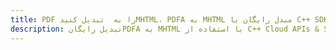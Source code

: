 ---title: PDF را به  تبدیل کنیدMHTML، PDFA به MHTML مبدل رایگان یا C++ SDKdescription: تبدیل رایگانPDFA به MHTML با استفاده از C++ Cloud APIs & SDK همچنین اسناد PDF را در Cloud ایجاد، ویرایش و رندر کنید.---